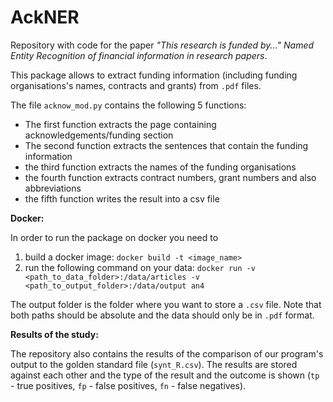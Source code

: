 # AckNER

Repository with code for the paper _"This research is funded by..." Named Entity Recognition of financial information in research papers_.

This package allows to extract funding information (including funding organisations's names, contracts and grants) from `.pdf` files.

The file `acknow_mod.py` contains the following 5 functions:

- The first function extracts the page containing acknowledgements/funding section
- The second function extracts the sentences that contain the funding information
- the third function extracts the names of the funding organisations
- the fourth function extracts contract numbers, grant numbers and also abbreviations
- the fifth function writes the result into a csv file

**Docker:**

In order to run the package on docker you need to

1. build a docker image: `docker build -t <image_name>`
1. run the following command on your data: `docker run -v <path_to_data_folder>:/data/articles -v <path_to_output_folder>:/data/output an4`

The output folder is the folder where you want to store a `.csv` file. Note that both paths should be absolute and the data should only be in `.pdf` format. 

**Results of the study:**

The repository also contains the results of the comparison of our program's output to the golden standard file (`synt_R.csv`). The results are stored against each other and the type of the result and the outcome is shown (`tp` - true positives, `fp` - false positives, `fn` - false negatives).

